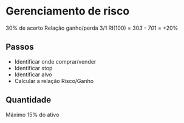 # Gerenciamento de risco

30% de acerto
Relação ganho/perda 3/1
RI(100) = 30*3 - 70*1 = +20% 

## Passos
* Identificar onde comprar/vender
* Identificar stop
* Identificar alvo
* Calcular a relação Risco/Ganho

## Quantidade
Máximo 15% do ativo